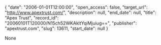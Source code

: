 {
  "date": "2006-01-01T12:00:00", 
  "open_access": false, 
  "target_url": "http://www.apextrust.com/", 
  "description": null, 
  "end_date": null, 
  "title": "Apex Trust", 
  "record_id": "20060101T120000/N15ch52WKAkltYqiMjuiug==", 
  "publisher": "apextrust.com", 
  "slug": 13611, 
  "start_date": null
}

None